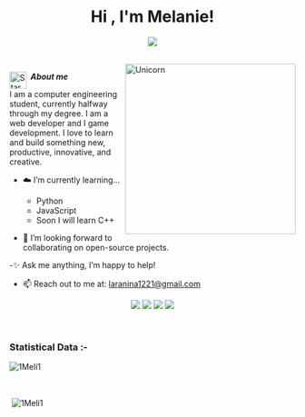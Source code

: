 
<h1 align="center"><b>Hi , I'm Melanie! </b> </h1>
<!--  -->
<p align="center">
  <a href="https://github.com/DenverCoder1/readme-typing-svg"><img src="https://readme-typing-svg.herokuapp.com?font=Time+New+Roman&color=FFFFFF&size=25&center=true&vCenter=true&width=600&height=100&lines=Hello+there..&hearts;++;Computer+Science+Student,;Junior+Web+Developer,;Passionate+about+Tech+and+Coding,;Learning+and+exploring+new+technologies,;Love+to+develop+video+games,<3"></a>
</p>


<br> <img align="right" width=300px alt="Unicorn" src="https://media2.giphy.com/media/v1.Y2lkPTc5MGI3NjExZ3Q3Nmd1ZDZ4a2l2bThiZmpnZXZydnJhbzlzbWIwM2RqNHhnbGhxYSZlcD12MV9pbnRlcm5hbF9naWZfYnlfaWQmY3Q9cw/kDaFSyC7tRBNHlLmf2/giphy.gif">

<img align="left" alt="Star" width="30px" src="https://media2.giphy.com/media/v1.Y2lkPTc5MGI3NjExeDdmY3dibnZtYWdvZGdqOHdkNWwzbGR5b2w2eDJudWc4MTRiYjR0aCZlcD12MV9pbnRlcm5hbF9naWZfYnlfaWQmY3Q9cw/2wh869bOyjfvQboXCO/giphy.gif"/> &nbsp;***About me***

I am a computer engineering student, currently halfway through my degree. I am a web developer and I game development. I love to learn and build something new, productive, innovative, and creative.

- ☁️ I’m currently learning...
  - Python
  - JavaScript
  - Soon I will learn C++

- 🍂 I’m looking forward to collaborating on open-source projects.

-✨ Ask me anything, I’m happy to help!

- 📫 Reach out to me at: <a href="laranina1221@gmail.com">laranina1221@gmail.com</a>

<p>
<div align="center">
  <img src="https://img.shields.io/badge/-HTML-c58545?style=for-the-badge&logo=html5&logoColor=c58545&labelColor=282828">
  <img src="https://img.shields.io/badge/-CSS-d1a01f?style=for-the-badge&logo=css3&logoColor=d1a01f&labelColor=282828">
  <img src="https://img.shields.io/badge/-Python-98b982?style=for-the-badge&logo=python&logoColor=98b982&labelColor=282828">
  <img src="https://img.shields.io/badge/-Javascript-b98298?style=for-the-badge&logo=javascript&logoColor=b98298&labelColor=282828">
</div>
</p>

<br>

<h3>Statistical Data :-</h3>
<p><img align="center"
    src="https://github-readme-stats.vercel.app/api/top-langs?username=1Meli1&show_icons=true&locale=en&bg_color=0d1117&text_color=ffffff&layout=compact"
    alt="1Meli1" 
    bg_color=#808080/></p>

<br>

<p>&nbsp;<img align="center" src="https://github-readme-stats.vercel.app/api?username=1Meli1&show_icons=true&locale=en&bg_color=0d1117&text_color=ffffff&repo=''"
    alt="1Meli1" /></p>

<br>


